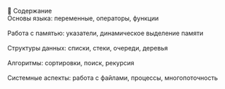 📌 Содержание<br>Основы языка: переменные, операторы, функции<br><br>Работа с памятью: указатели, динамическое выделение памяти<br><br>Структуры данных: списки, стеки, очереди, деревья<br><br>Алгоритмы: сортировки, поиск, рекурсия<br><br>Системные аспекты: работа с файлами, процессы, многопоточность
